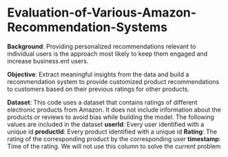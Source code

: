 # Evaluation-of-Various-Amazon-Recommendation-Systems

**Background**:
Providing personalized recommendations relevant to individual users is the approach most likely to keep them engaged and increase business.ent users.

**Objective**:
Extract meaningful insights from the data and build a recommendation system to provide customized product recommendations to customers based on their previous ratings for other products.

**Dataset**:
This code uses a dataset that contains ratings of different electronic products from Amazon.
It does not include information about the products or reviews to avoid bias while building the model.
The following values are included in the dataset
    **userId**: Every user identified with a unique id
    **productId**: Every product identified with a unique id
    **Rating**: The rating of the corresponding product by the corresponding user
    **timestamp**: Time of the rating. We will not use this column to solve the current problem
